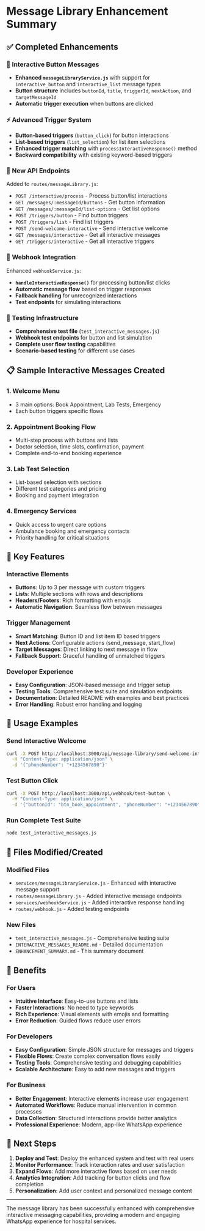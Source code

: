 # Message Library Enhancement Summary

## ✅ Completed Enhancements

### 🔘 Interactive Button Messages
- **Enhanced `messageLibraryService.js`** with support for `interactive_button` and `interactive_list` message types
- **Button structure** includes `buttonId`, `title`, `triggerId`, `nextAction`, and `targetMessageId`
- **Automatic trigger execution** when buttons are clicked

### ⚡ Advanced Trigger System
- **Button-based triggers** (`button_click`) for button interactions
- **List-based triggers** (`list_selection`) for list item selections  
- **Enhanced trigger matching** with `processInteractiveResponse()` method
- **Backward compatibility** with existing keyword-based triggers

### 🔗 New API Endpoints
Added to `routes/messageLibrary.js`:
- `POST /interactive/process` - Process button/list interactions
- `GET /messages/:messageId/buttons` - Get button information
- `GET /messages/:messageId/list-options` - Get list options
- `POST /triggers/button` - Find button triggers
- `POST /triggers/list` - Find list triggers
- `POST /send-welcome-interactive` - Send interactive welcome
- `GET /messages/interactive` - Get all interactive messages
- `GET /triggers/interactive` - Get all interactive triggers

### 🔄 Webhook Integration
Enhanced `webhookService.js`:
- **`handleInteractiveResponse()`** for processing button/list clicks
- **Automatic message flow** based on trigger responses
- **Fallback handling** for unrecognized interactions
- **Test endpoints** for simulating interactions

### 🧪 Testing Infrastructure
- **Comprehensive test file** (`test_interactive_messages.js`)
- **Webhook test endpoints** for button and list simulation
- **Complete user flow testing** capabilities
- **Scenario-based testing** for different use cases

## 📋 Sample Interactive Messages Created

### 1. Welcome Menu
- 3 main options: Book Appointment, Lab Tests, Emergency
- Each button triggers specific flows

### 2. Appointment Booking Flow
- Multi-step process with buttons and lists
- Doctor selection, time slots, confirmation, payment
- Complete end-to-end booking experience

### 3. Lab Test Selection
- List-based selection with sections
- Different test categories and pricing
- Booking and payment integration

### 4. Emergency Services
- Quick access to urgent care options
- Ambulance booking and emergency contacts
- Priority handling for critical situations

## 🚀 Key Features

### Interactive Elements
- **Buttons**: Up to 3 per message with custom triggers
- **Lists**: Multiple sections with rows and descriptions
- **Headers/Footers**: Rich formatting with emojis
- **Automatic Navigation**: Seamless flow between messages

### Trigger Management
- **Smart Matching**: Button ID and list item ID based triggers
- **Next Actions**: Configurable actions (send_message, start_flow)
- **Target Messages**: Direct linking to next message in flow
- **Fallback Support**: Graceful handling of unmatched triggers

### Developer Experience
- **Easy Configuration**: JSON-based message and trigger setup
- **Testing Tools**: Comprehensive test suite and simulation endpoints
- **Documentation**: Detailed README with examples and best practices
- **Error Handling**: Robust error handling and logging

## 🔧 Usage Examples

### Send Interactive Welcome
```bash
curl -X POST http://localhost:3000/api/message-library/send-welcome-interactive \
  -H "Content-Type: application/json" \
  -d '{"phoneNumber": "+1234567890"}'
```

### Test Button Click
```bash
curl -X POST http://localhost:3000/api/webhook/test-button \
  -H "Content-Type: application/json" \
  -d '{"buttonId": "btn_book_appointment", "phoneNumber": "+1234567890"}'
```

### Run Complete Test Suite
```bash
node test_interactive_messages.js
```

## 📁 Files Modified/Created

### Modified Files
- `services/messageLibraryService.js` - Enhanced with interactive message support
- `routes/messageLibrary.js` - Added interactive message endpoints
- `services/webhookService.js` - Added interactive response handling
- `routes/webhook.js` - Added testing endpoints

### New Files
- `test_interactive_messages.js` - Comprehensive testing suite
- `INTERACTIVE_MESSAGES_README.md` - Detailed documentation
- `ENHANCEMENT_SUMMARY.md` - This summary document

## 🎯 Benefits

### For Users
- **Intuitive Interface**: Easy-to-use buttons and lists
- **Faster Interactions**: No need to type keywords
- **Rich Experience**: Visual elements with emojis and formatting
- **Error Reduction**: Guided flows reduce user errors

### For Developers
- **Easy Configuration**: Simple JSON structure for messages and triggers
- **Flexible Flows**: Create complex conversation flows easily
- **Testing Tools**: Comprehensive testing and debugging capabilities
- **Scalable Architecture**: Easy to add new messages and triggers

### For Business
- **Better Engagement**: Interactive elements increase user engagement
- **Automated Workflows**: Reduce manual intervention in common processes
- **Data Collection**: Structured interactions provide better analytics
- **Professional Experience**: Modern, app-like WhatsApp experience

## 🔮 Next Steps

1. **Deploy and Test**: Deploy the enhanced system and test with real users
2. **Monitor Performance**: Track interaction rates and user satisfaction
3. **Expand Flows**: Add more interactive flows based on user needs
4. **Analytics Integration**: Add tracking for button clicks and flow completion
5. **Personalization**: Add user context and personalized message content

---

The message library has been successfully enhanced with comprehensive interactive messaging capabilities, providing a modern and engaging WhatsApp experience for hospital services.
